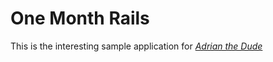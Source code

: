 # One Month Rails

This is the interesting sample application for
[*Adrian the Dude*](http://www.nuwhite.com)
